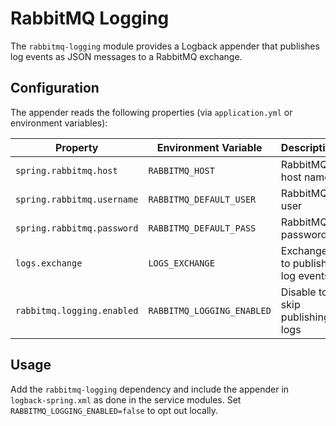# RabbitMQ Logging

The `rabbitmq-logging` module provides a Logback appender that publishes log events as JSON messages to a RabbitMQ exchange.

## Configuration

The appender reads the following properties (via `application.yml` or environment variables):

| Property | Environment Variable | Description | Default |
| --- | --- | --- | --- |
| `spring.rabbitmq.host` | `RABBITMQ_HOST` | RabbitMQ host name | `rabbitmq` |
| `spring.rabbitmq.username` | `RABBITMQ_DEFAULT_USER` | RabbitMQ user | `guest` |
| `spring.rabbitmq.password` | `RABBITMQ_DEFAULT_PASS` | RabbitMQ password | `guest` |
| `logs.exchange` | `LOGS_EXCHANGE` | Exchange to publish log events | `logs.exchange` |
| `rabbitmq.logging.enabled` | `RABBITMQ_LOGGING_ENABLED` | Disable to skip publishing logs | `true` |

## Usage

Add the `rabbitmq-logging` dependency and include the appender in `logback-spring.xml` as done in the service modules. Set `RABBITMQ_LOGGING_ENABLED=false` to opt out locally.
